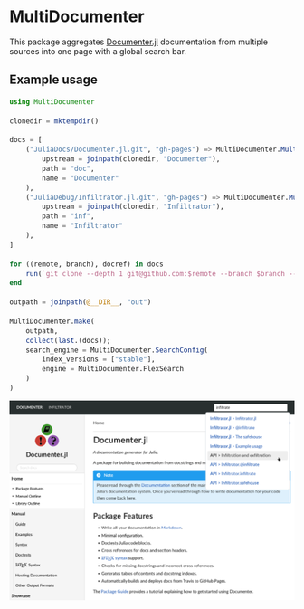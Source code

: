 # MultiDocumenter

This package aggregates [Documenter.jl](https://github.com/JuliaDocs/Documenter.jl) documentation from multiple sources into one page with a global search bar.

## Example usage
```julia
using MultiDocumenter

clonedir = mktempdir()

docs = [
    ("JuliaDocs/Documenter.jl.git", "gh-pages") => MultiDocumenter.MultiDocRef(
        upstream = joinpath(clonedir, "Documenter"),
        path = "doc",
        name = "Documenter"
    ),
    ("JuliaDebug/Infiltrator.jl.git", "gh-pages") => MultiDocumenter.MultiDocRef(
        upstream = joinpath(clonedir, "Infiltrator"),
        path = "inf",
        name = "Infiltrator"
    ),
]

for ((remote, branch), docref) in docs
    run(`git clone --depth 1 git@github.com:$remote --branch $branch --single-branch $(docref.upstream)`)
end

outpath = joinpath(@__DIR__, "out")

MultiDocumenter.make(
    outpath,
    collect(last.(docs));
    search_engine = MultiDocumenter.SearchConfig(
        index_versions = ["stable"],
        engine = MultiDocumenter.FlexSearch
    )
)
```

![example](sample.png)
